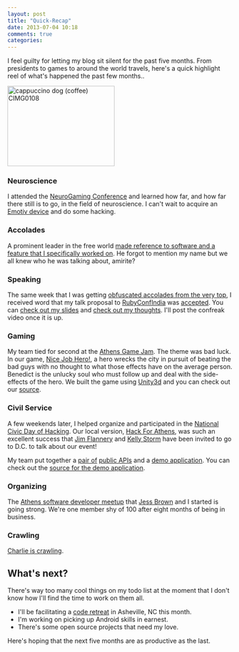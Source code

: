 ```yaml
---
layout: post
title: "Quick-Recap"
date: 2013-07-04 10:18
comments: true
categories: 
---
```


I feel guilty for letting my blog sit silent for the past five months. From presidents to games to around the world travels, here's a quick highlight reel of what's happened the past few months..

<a href="http://www.flickr.com/photos/63854529@N00/2921793692/" title="cappuccino dog (coffee) CIMG0108 by skeddy in NYC, on Flickr"><img src="http://farm4.staticflickr.com/3216/2921793692_257c6b7940_m.jpg" width="240" height="180" alt="cappuccino dog (coffee) CIMG0108"></a>

<!-- more -->

### Neuroscience

I attended the [NeuroGaming Conference](http://neurogamingconf.com) and learned how far, and how far there still is to go, in the field of neuroscience. I can't wait to acquire an [Emotiv device](http://www.emotiv.com/store/headset.php) and do some hacking.

### Accolades

A prominent leader in the free world [made reference to software and a feature that I specifically worked on](https://twitter.com/jonathanwallace/status/332675734701215744). He forgot to mention my name but we all knew who he was talking about, amirite?

### Speaking

The same week that I was getting [obfuscated accolades from the very top](http://www.whitehouse.gov/the-press-office/2013/05/09/remarks-president-applied-materials-inc-austin-tx), I received word that my talk proposal to [RubyConfIndia](http://rubyconfindia.org/2013/) was [accepted](https://twitter.com/IndianGuru/status/333158779917045760). You can [check out my slides](https://speakerdeck.com/jwallace/effective-debugging) and [check out my thoughts](http://blog.bignerdranch.com/3097-rubyconfindia/). I'll post the confreak video once it is up.

### Gaming

My team tied for second at the [Athens Game Jam](http://athensgamejam.com/). The theme was bad luck.  In our game, [Nice Job Hero!](marilynccole.com/nice-job-hero), a hero wrecks the city in pursuit of beating the bad guys with no thought to what those effects have on the average person. Benedict is the unlucky soul who must follow up and deal with the side-effects of the hero. We built the game using [Unity3d](http://unity3d.com/) and you can check out our
[source](https://github.com/wallace/nice-job-hero).

### Civil Service

A few weekends later, I helped organize and participated in the [National Civic Day of Hacking](http://hackforchange.org/). Our local version, [Hack For Athens](http://hackforathens.org/), was such an excellent success that [Jim Flannery](http://www.fourathens.com/about/team/) and [Kelly Storm](http://kellystorm.com/) have been invited to go to D.C. to talk about our event! 

My team put together a [pair of](https://communities.socrata.com/developers/docs/athens-clark-county-districts) [public APIs](https://communities.socrata.com/developers/docs/acc-district-commissioners) and a [demo application](http://hfa-data-portal.herokuapp.com/). You can check out the [source for the demo application](https://github.com/GSto/hfa-open-data).

### Organizing

The [Athens software developer meetup](http://www.meetup.com/Greater-Athens-Area-Software-Developers/) that [Jess Brown](http://brownwebdesign.com/) and I started
is going strong. We're one member shy of 100 after eight months of being in
business.

### Crawling

[Charlie is crawling](https://www.facebook.com/photo.php?v=10151568514288402).

## What's next?

There's way too many cool things on my todo list at the moment that I don't know
how I'll find the time to work on them all. 

- I'll be facilitating a [code retreat](http://coderetreat.org) in Asheville, NC this month.
- I'm working on picking up Android skills in earnest.
- There's some open source projects that need my love. 

Here's hoping that the next five months are as productive as the last.
